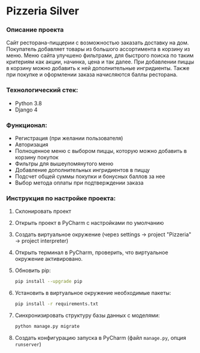 # Pizzeria Silver


### Описание проекта

Сайт ресторана-пиццерии с возможностью заказать доставку на дом.
Покупатель добавляет товары из большого ассортимента в корзину из меню.
Меню сайта улучшено фильтрами, для быстрого поиска по таким критериям как акции, начинка, цена и так далее. При добавлении пиццы в корзину можно добавить к ней дополнительные ингридиенты.
Также при покупке и оформлении заказа начисляются баллы ресторана.

### Технологический стек:
- Python 3.8
- Django 4

### Функционал:
- Регистрация (при желании пользователя)
- Авторизация
- Полноценное меню с выбором пиццы, которую можно добавить в корзину покупок
- Фильтры для вышеупомянутого меню
- Добавление дополнительных ингридиентов в пиццу
- Подсчет общей суммы покупки и бонусных баллов за нее
- Выбор метода оплаты при подтверждении заказа

### Инструкция по настройке проекта:
1. Склонировать проект
2. Открыть проект в PyCharm с наcтройками по умолчанию
3. Создать виртуальное окружение (через settings -> project "Pizzeria" -> project interpreter)
4. Открыть терминал в PyCharm, проверить, что виртуальное окружение активировано.
5. Обновить pip:
   ```bash
   pip install --upgrade pip
   ```
6. Установить в виртуальное окружение необходимые пакеты: 
   ```bash
   pip install -r requirements.txt
   ```

7. Синхронизировать структуру базы данных с моделями: 
   ```bash
   python manage.py migrate
   ```

8. Создать конфигурацию запуска в PyCharm (файл `manage.py`, опция `runserver`)

